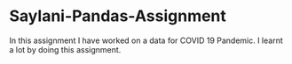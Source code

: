 # Saylani-Pandas-Assignment
In this assignment I have worked on a data for COVID 19 Pandemic. I learnt a lot by doing this assignment.

